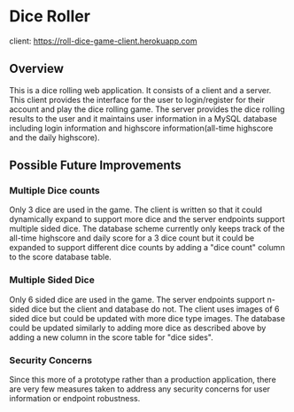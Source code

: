 # Dice Roller

client: https://roll-dice-game-client.herokuapp.com

## Overview

This is a dice rolling web application. It consists of a client and a server. This client provides the interface for the user to login/register for their account and play the dice rolling game. The server provides the dice rolling results to the user and it maintains user information in a MySQL database including login information and highscore information(all-time highscore and the daily highscore). 

## Possible Future Improvements
### Multiple Dice counts
Only 3 dice are used in the game. The client is written so that it could dynamically expand to support more dice and the server endpoints support multiple sided dice. The database scheme currently only keeps track of the all-time highscore and daily score for a 3 dice count but it could be expanded to support different dice counts by adding a "dice count" column to the score database table.
### Multiple Sided Dice
Only 6 sided dice are used in the game. The server endpoints support n-sided dice but the client and database do not. The client uses images of 6 sided dice but could be updated with more dice type images. The database could be updated similarly to adding more dice as described above by adding a new column in the score table for "dice sides".
### Security Concerns
Since this more of a prototype rather than a production application, there are very few measures taken to address any security concerns for user information or endpoint robustness.
